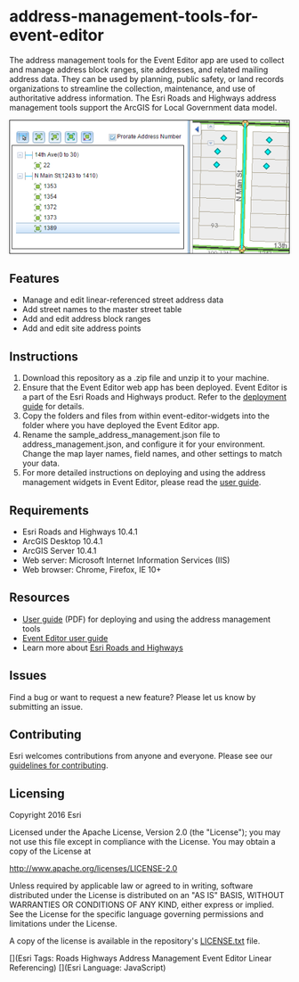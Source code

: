 # address-management-tools-for-event-editor

The address management tools for the Event Editor app are used to collect and manage address block ranges, site addresses, and related mailing address data. 
They can be used by planning, public safety, or land records organizations to streamline the collection, maintenance, and use of authoritative address information. 
The Esri Roads and Highways address management tools support the ArcGIS for Local Government data model.

![Screenshot of app widget](address-management-tools-for-event-editor.png?raw=true)

## Features

* Manage and edit linear-referenced street address data
* Add street names to the master street table
* Add and edit address block ranges
* Add and edit site address points

## Instructions

1. Download this repository as a .zip file and unzip it to your machine.
2. Ensure that the Event Editor web app has been deployed.  Event Editor is a part of the Esri Roads and Highways product.  Refer to the [deployment guide](http://desktop.arcgis.com/en/arcmap/latest/extensions/roads-and-highways/roadway-characteristics-editor-deployment-guide.htm) for details.
3. Copy the folders and files from within event-editor-widgets into the folder where you have deployed the Event Editor app.
4. Rename the sample_address_management.json file to address_management.json, and configure it for your environment.  Change the map layer names, field names, and other settings to match your data.
5. For more detailed instructions on deploying and using the address management widgets in Event Editor, please read the [user guide](https://github.com/Esri/address-management-tools-for-event-editor/blob/master/address-management-user-guide.pdf?raw=true).

## Requirements

* Esri Roads and Highways 10.4.1
* ArcGIS Desktop 10.4.1
* ArcGIS Server 10.4.1
* Web server: Microsoft Internet Information Services (IIS)
* Web browser: Chrome, Firefox, IE 10+

## Resources

* [User guide](https://github.com/Esri/address-management-tools-for-event-editor/blob/master/address-management-user-guide.pdf?raw=true) (PDF) for deploying and using the address management tools
* [Event Editor user guide](http://desktop.arcgis.com/en/arcmap/latest/extensions/roads-and-highways/roadway-characteristics-editor-user-guide.htm)
* Learn more about [Esri Roads and Highways](http://desktop.arcgis.com/en/arcmap/latest/extensions/roads-and-highways/what-is-roads-and-highways.htm)

## Issues

Find a bug or want to request a new feature?  Please let us know by submitting an issue.

## Contributing

Esri welcomes contributions from anyone and everyone.  Please see our [guidelines for contributing](https://github.com/esri/contributing).

## Licensing

Copyright 2016 Esri

Licensed under the Apache License, Version 2.0 (the "License");
you may not use this file except in compliance with the License.
You may obtain a copy of the License at

   http://www.apache.org/licenses/LICENSE-2.0

Unless required by applicable law or agreed to in writing, software
distributed under the License is distributed on an "AS IS" BASIS,
WITHOUT WARRANTIES OR CONDITIONS OF ANY KIND, either express or implied.
See the License for the specific language governing permissions and
limitations under the License.

A copy of the license is available in the repository's [LICENSE.txt](https://github.com/Esri/address-management-tools-for-event-editor/blob/master/LICENSE.txt?raw=true) file.

[](Esri Tags: Roads Highways Address Management Event Editor Linear Referencing)
[](Esri Language: JavaScript)
